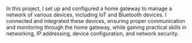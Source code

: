 In this project, I set up and configured a home gateway to manage a network of various devices, including IoT and Bluetooth devices. I connected and integrated these devices, ensuring proper communication and monitoring through the home gateway, while gaining practical skills in networking, IP addressing, device configuration, and network security.
